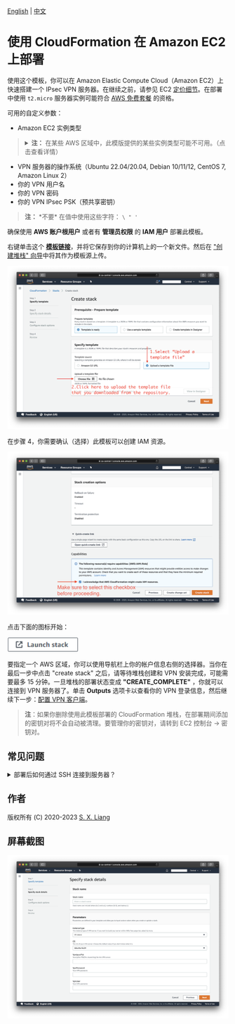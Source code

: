 [English](README.md) | [中文](README-zh.md)

# 使用 CloudFormation 在 Amazon EC2 上部署

使用这个模板，你可以在 Amazon Elastic Compute Cloud（Amazon EC2）上快速搭建一个 IPsec VPN 服务器。在继续之前，请参见 EC2 [定价细节](https://aws.amazon.com/cn/ec2/pricing/on-demand/)。在部署中使用 `t2.micro` 服务器实例可能符合 [AWS 免费套餐](https://aws.amazon.com/cn/free/) 的资格。

可用的自定义参数：

- Amazon EC2 实例类型
> <details><summary><strong>注：</strong> 在某些 AWS 区域中，此模版提供的某些实例类型可能不可用。（点击查看详情）
> </summary>
> 
> 比如 `m5a.large` 可能无法在 `ap-east-1` 区域部署（仅为假设）。在此情况下，你会在部署过程中遇到此错误：`The requested configuration is currently not supported. Please check the documentation for supported configurations`。新开放的 AWS 区域更容易出现此问题，因为它们提供的实例类型较少。如需了解更多关于实例可用性的信息，请参见 [https://ec2instances.info](https://ec2instances.info)。</details>

- VPN 服务器的操作系统（Ubuntu 22.04/20.04, Debian 10/11/12, CentOS 7, Amazon Linux 2）
- 你的 VPN 用户名
- 你的 VPN 密码
- 你的 VPN IPsec PSK（预共享密钥）

> **注：** \*不要\* 在值中使用这些字符： `\ " '`

确保使用 **AWS 账户根用户** 或者有 **管理员权限** 的 **IAM 用户** 部署此模板。

右键单击这个 [**模板链接**](https://raw.githubusercontent.com/hwdsl2/setup-ipsec-vpn/master/aws/cloudformation-template-ipsec.json)，并将它保存到你的计算机上的一个新文件。然后在 ["创建堆栈" 向导](https://console.aws.amazon.com/cloudformation/home#/stacks/new)中将其作为模板源上传。

![上传模板](upload-the-template.png)

在步骤 4，你需要确认（选择）此模板可以创建 IAM 资源。

![确认 IAM](confirm-iam.png)

点击下面的图标开始：

<a href="https://console.aws.amazon.com/cloudformation/home#/stacks/new" target="_blank"><img src="cloudformation-launch-stack-button.png" alt="Launch stack" height="34px"></a>

要指定一个 AWS 区域，你可以使用导航栏上你的帐户信息右侧的选择器。当你在最后一步中点击 "create stack" 之后，请等待堆栈创建和 VPN 安装完成，可能需要最多 15 分钟。一旦堆栈的部署状态变成 **"CREATE_COMPLETE"** ，你就可以连接到 VPN 服务器了。单击 **Outputs** 选项卡以查看你的 VPN 登录信息，然后继续下一步：[配置 VPN 客户端](../README-zh.md#下一步)。

> **注**：如果你删除使用此模板部署的 CloudFormation 堆栈，在部署期间添加的密钥对将不会自动被清理。要管理你的密钥对，请转到 EC2 控制台 -> 密钥对。

## 常见问题

<details>
<summary>
部署后如何通过 SSH 连接到服务器？
</summary>

你需要你的 Amazon EC2 实例的用户名和私钥，才能通过 SSH 登录到该实例。

EC2 上的每个 Linux 服务器发行版本都有它自己的默认登录用户名。新实例默认禁用密码登录，必须使用私钥或 “密钥对” 登录。

默认用户名列表：
> **参考链接：** [https://docs.aws.amazon.com/zh_cn/AWSEC2/latest/UserGuide/connection-prereqs.html#connection-prereqs-private-key](https://docs.aws.amazon.com/zh_cn/AWSEC2/latest/UserGuide/connection-prereqs.html#connection-prereqs-private-key)

| 发行版本 | 默认登录用户名 |
| --- | --- |
| Ubuntu |  `ubuntu` |
| Debian | `admin` |
| CentOS (`CentOS Linux 7`) | `centos` |
| Amazon Linux 2 | `ec2-user` |

此模板在部署期间为你生成一个密钥对，并且在成功创建堆栈后，其中的私钥将在 **Outputs** 选项卡下以文本形式提供。

如果要通过 SSH 访问 VPN 服务器，则需要将 **Outputs** 选项卡中的私钥保存到你的计算机上的一个新文件。

> **注：** 在保存到你的计算机之前，你可能需要修改私钥的格式，比如用换行符替换所有的空格。在保存后，需要为该私钥文件设置[适当的权限](https://docs.aws.amazon.com/zh_cn/AWSEC2/latest/UserGuide/connection-prereqs.html#connection-prereqs-private-key)才能使用。

![显示密钥](show-key.png)

要为私钥文件设置适当的权限，请在该文件所在的目录下运行以下命令：
```bash
sudo chmod 400 key-file.pem
```

使用 SSH 登录到 EC2 实例的示例命令：
```bash
$ ssh -i path/to/your/key-file.pem instance-username@instance-ip-address
```
</details>

## 作者

版权所有 (C) 2020-2023 [S. X. Liang](https://github.com/scottpedia)

## 屏幕截图

![指定参数](specify-parameters.png)
